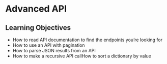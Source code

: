 # Advanced API
## Learning Objectives

* How to read API documentation to find the endpoints you’re looking for
* How to use an API with pagination
* How to parse JSON results from an API
* How to make a recursive API callHow to sort a dictionary by value